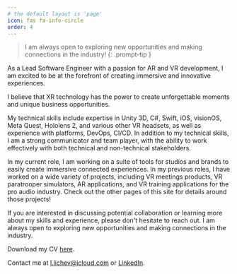 ```yaml
---
# the default layout is 'page'
icon: fas fa-info-circle
order: 4
---
```


> I am always open to exploring new opportunities and making connections in the industry!
{: .prompt-tip }


As a Lead Software Engineer with a passion for AR and VR development, I am excited to be at the forefront of creating immersive and innovative experiences.

I believe that XR technology has the power to create unforgettable moments and unique business opportunities.

My technical skills include expertise in Unity 3D, C#, Swift, iOS, visionOS, Meta Quest, Hololens 2, and various other VR headsets, as well as experience with platforms, DevOps, CI/CD. In addition to my technical skills, I am a strong communicator and team player, with the ability to work effectively with both technical and non-technical stakeholders.

In my current role, I am working on a suite of tools for studios and brands to easily create immersive connected experiences. In my previous roles, I have worked on a wide variety of projects, including VR meetings products, VR paratrooper simulators, AR applications, and VR training applications for the pro audio industry. Check out the other pages of this site for details around those projects!

If you are interested in discussing potential collaboration or learning more about my skills and experience, please don't hesitate to reach out. I am always open to exploring new opportunities and making connections in the industry.

Download my CV [here](https://resume.io/r/esMLdcc9M).

Contact me at [l.lichev@icloud.com](mailto:l.lichev@icloud.com) or [LinkedIn](https://www.linkedin.com/in/lyubomir-lichev).

